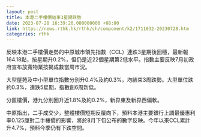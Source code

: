 ```yaml
---
layout: post
title: 本港二手樓價結束3星期跌勢
date: 2023-07-28 16:39:20.000000000 +08:00
link: https://news.rthk.hk/rthk/ch/component/k2/1711032-20230728.htm
categories: rthk
---
```


反映本港二手樓價走勢的中原城市領先指數（CCL）連跌3星期後回穩，最新報164.18點，按星期升0.2%，但仍是近22個星期第2低水平。指數主要反映7月初政府宣布放寬物業按揭成數當周市況。

大型屋苑及中小型單位指數分別升0.4%及約0.3%，均結束3周跌勢。大型單位跌約0.3%，連跌5星期，指數創6周新低。

分區樓價，港九分別回升近1.8%及約0.2%，新界東及新界西偏軟。

中原指出，二手成交少，整體樓價短期反覆向下，預料本港主要銀行上調最優惠利率0.125厘對二手樓價的影響，將於8月下旬公布的數字反映。今年以來CCL累計升4.7%，預料今季仍有下跌空間。
